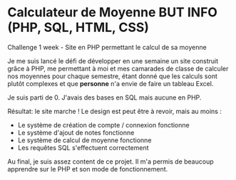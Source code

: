 # Calculateur de Moyenne BUT INFO (PHP, SQL, HTML, CSS)
Challenge 1 week - Site en PHP permettant le calcul de sa moyenne

Je me suis lancé le défi de développer en une semaine un site construit grâce à PHP, me permettant à moi et mes camarades de classe de calculer nos moyennes pour chaque semestre, étant donné que les calculs sont plutôt complexes et que **personne** n'a envie de faire un tableau Excel.

Je suis parti de 0. J'avais des bases en SQL mais aucune en PHP.

Résultat: le site marche ! Le design est peut être à revoir, mais au moins :
- Le système de création de compte / connexion fonctionne
- Le système d'ajout de notes fonctionne
- Le système de calcul de moyenne fonctionne
- Les requêtes SQL s'effectuent correctement


Au final, je suis assez content de ce projet. Il m'a permis de beaucoup apprendre sur le PHP et son mode de fonctionnement.
